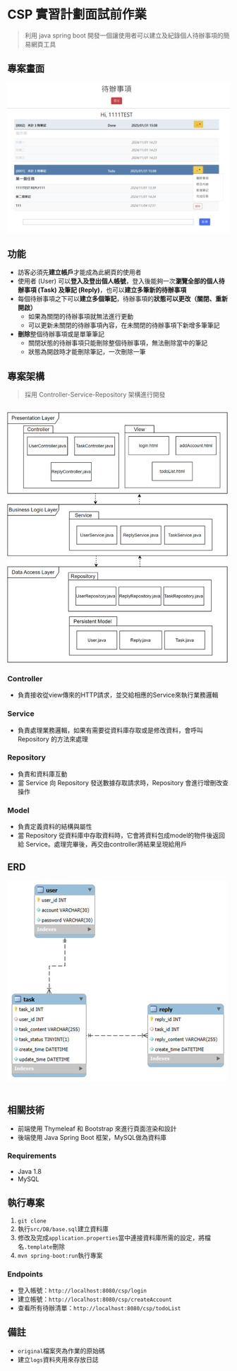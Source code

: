 # CSP 實習計劃面試前作業

> 利用 java spring boot 開發一個讓使用者可以建立及紀錄個人待辦事項的簡易網頁工具

## 專案畫面

<img src="screenshots/image.png" alt="Screenshots" width="550"/><br>

## 功能

- 訪客必須先**建立帳戶**才能成為此網頁的使用者
- 使用者 (User) 可以**登入及登出個人帳號**，登入後能夠一次**瀏覽全部的個人待辦事項 (Task) 及筆記 (Reply)**，也可以**建立多筆新的待辦事項**
- 每個待辦事項之下可以**建立多個筆記**，待辦事項的**狀態可以更改（關閉、重新開啟）**
  - 如果為關閉的待辦事項就無法進行更動
  - 可以更新未關閉的待辦事項內容，在未關閉的待辦事項下新增多筆筆記
- **刪除**整個待辦事項或是單筆筆記
  - 關閉狀態的待辦事項只能刪除整個待辦事項，無法刪除當中的筆記
  - 狀態為開啟時才能刪除筆記，一次刪除一筆

## 專案架構

> 採用 Controller-Service-Repository 架構進行開發

<br>
<img src="screenshots/structure.png" alt="Screenshots" width="500"/><br>


### Controller

- 負責接收從view傳來的HTTP請求，並交給相應的Service來執行業務邏輯

### Service

- 負責處理業務邏輯，如果有需要從資料庫存取或是修改資料，會呼叫 Repository 的方法來處理

### Repository

- 負責和資料庫互動
- 當 Service 向 Repository 發送數據存取請求時，Repository 會進行增刪改查操作

### Model

- 負責定義資料的結構與屬性
- 當 Repository 從資料庫中存取資料時，它會將資料包成model的物件後返回給 Service。處理完畢後，再交由controller將結果呈現給用戶

## ERD

<img src="screenshots/ERD_V3.png" alt="Screenshots" width="500"/><br><br>

## 相關技術

- 前端使用 Thymeleaf 和 Bootstrap 來進行頁面渲染和設計
- 後端使用 Java Spring Boot 框架，MySQL做為資料庫

### Requirements

- Java 1.8
- MySQL

## 執行專案

1. `git clone`
2. 執行`src/DB/base.sql`建立資料庫
3. 修改及完成`application.properties`當中連接資料庫所需的設定，將檔名`.template`刪除
4. `mvn spring-boot:run`執行專案

### Endpoints

- 登入帳號：`http://localhost:8080/csp/login`
- 建立帳號：`http://localhost:8080/csp/createAccount`
- 查看所有待辦清單：`http://localhost:8080/csp/todoList`

## 備註

- `original`檔案夾為作業的原始碼
- 建立`logs`資料夾用來存放日誌